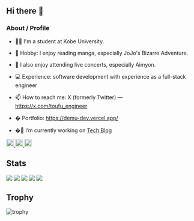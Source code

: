 ## Hi there 👋

### About / Profile

- 👨‍🎓 I'm a student at Kobe University.
- 🧩 Hobby: I enjoy reading manga, especially JoJo's Bizarre Adventure.
- 🎵 I also enjoy attending live concerts, especially Aimyon.
- 💻 Experience: software development with experience as a full-stack engineer
- 📫 How to reach me: X (formerly Twitter) — https://x.com/toufu_engineer

- � Portfolio: https://demu-dev.vercel.app/

- �🔭 I’m currently working on [Tech Blog](https://zenn.dev/dem3860)

<p align="left">
  <a href="https://github.com/dem3860">
    <img height="20" src="https://komarev.com/ghpvc/?username=dem3860" />
  </a>
  <a href="https://github.com/dem3860">
    <img height="20" src="https://img.shields.io/github/followers/dem3860?label=follow&logo=github&style=flat" />
  </a>
  <a href="https://zenn.dev/dem3860">
    <img height="20" src="https://badgen.org/img/zenn/dem3860/articles?style=plastic" />
  </a>
</p>

## Stats

![](http://github-profile-summary-cards.vercel.app/api/cards/profile-details?username=dem3860&theme=gruvbox)
![](http://github-profile-summary-cards.vercel.app/api/cards/repos-per-language?username=dem3860&theme=gruvbox)
![](http://github-profile-summary-cards.vercel.app/api/cards/most-commit-language?username=dem3860&theme=gruvbox)
![](http://github-profile-summary-cards.vercel.app/api/cards/stats?username=dem3860&theme=gruvbox)
![](http://github-profile-summary-cards.vercel.app/api/cards/productive-time?username=dem3860&theme=gruvbox&utcOffset=9)

## Trophy

![trophy](https://github-profile-trophy.vercel.app/?username=dem3860&theme=gruvbox)
